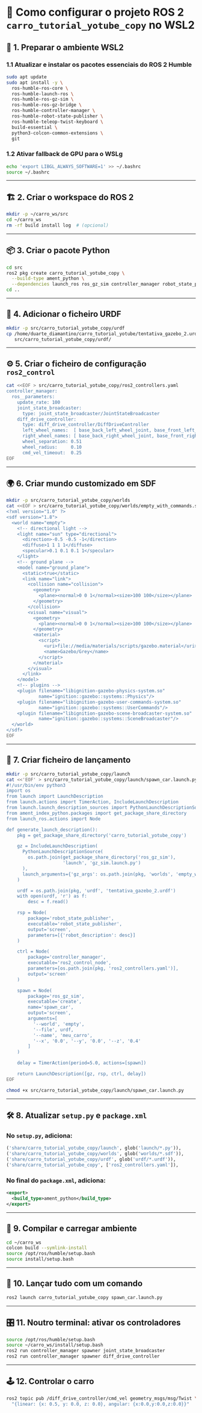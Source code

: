 # 🚗 Como configurar o projeto ROS 2 `carro_tutorial_yotube_copy` no WSL2

## 🧰 1. Preparar o ambiente WSL2

### 1.1 Atualizar e instalar os pacotes essenciais do ROS 2 Humble

```bash
sudo apt update
sudo apt install -y \
  ros-humble-ros-core \
  ros-humble-launch-ros \
  ros-humble-ros-gz-sim \
  ros-humble-ros-gz-bridge \
  ros-humble-controller-manager \
  ros-humble-robot-state-publisher \
  ros-humble-teleop-twist-keyboard \
  build-essential \
  python3-colcon-common-extensions \
  git
```

### 1.2 Ativar fallback de GPU para o WSLg

```bash
echo 'export LIBGL_ALWAYS_SOFTWARE=1' >> ~/.bashrc
source ~/.bashrc
```

---

## 🏗️ 2. Criar o workspace do ROS 2

```bash
mkdir -p ~/carro_ws/src
cd ~/carro_ws
rm -rf build install log  # (opcional)
```

---

## 📦 3. Criar o pacote Python

```bash
cd src
ros2 pkg create carro_tutorial_yotube_copy \
  --build-type ament_python \
  --dependencies launch_ros ros_gz_sim controller_manager robot_state_publisher
cd ..
```

---

## 🦴 4. Adicionar o ficheiro URDF

```bash
mkdir -p src/carro_tutorial_yotube_copy/urdf
cp /home/duarte_diamantino/carro_tutorial_yotube/tentativa_gazebo_2.urdf \
   src/carro_tutorial_yotube_copy/urdf/
```

---

## ⚙️ 5. Criar o ficheiro de configuração `ros2_control`

```bash
cat <<EOF > src/carro_tutorial_yotube_copy/ros2_controllers.yaml
controller_manager:
  ros__parameters:
    update_rate: 100
    joint_state_broadcaster:
      type: joint_state_broadcaster/JointStateBroadcaster
    diff_drive_controller:
      type: diff_drive_controller/DiffDriveController
      left_wheel_names:  [ base_back_left_wheel_joint, base_front_left_wheel_joint ]
      right_wheel_names: [ base_back_right_wheel_joint, base_front_right_wheel_joint ]
      wheel_separation: 0.51
      wheel_radius:     0.10
      cmd_vel_timeout:  0.25
EOF
```

---

## 🌍 6. Criar mundo customizado em SDF

```bash
mkdir -p src/carro_tutorial_yotube_copy/worlds
cat <<EOF > src/carro_tutorial_yotube_copy/worlds/empty_with_commands.sdf
<?xml version="1.0" ?>
<sdf version="1.8">
  <world name="empty">
    <!-- directional light -->
    <light name="sun" type="directional">
      <direction>-0.5 -0.5 -1</direction>
      <diffuse>1 1 1 1</diffuse>
      <specular>0.1 0.1 0.1 1</specular>
    </light>
    <!-- ground plane -->
    <model name="ground_plane">
      <static>true</static>
      <link name="link">
        <collision name="collision">
          <geometry>
            <plane><normal>0 0 1</normal><size>100 100</size></plane>
          </geometry>
        </collision>
        <visual name="visual">
          <geometry>
            <plane><normal>0 0 1</normal><size>100 100</size></plane>
          </geometry>
          <material>
            <script>
              <uri>file://media/materials/scripts/gazebo.material</uri>
              <name>Gazebo/Grey</name>
            </script>
          </material>
        </visual>
      </link>
    </model>
    <!-- plugins -->
    <plugin filename="libignition-gazebo-physics-system.so"
            name="ignition::gazebo::systems::Physics"/>
    <plugin filename="libignition-gazebo-user-commands-system.so"
            name="ignition::gazebo::systems::UserCommands"/>
    <plugin filename="libignition-gazebo-scene-broadcaster-system.so"
            name="ignition::gazebo::systems::SceneBroadcaster"/>
  </world>
</sdf>
EOF
```

---

## 🚀 7. Criar ficheiro de lançamento

```bash
mkdir -p src/carro_tutorial_yotube_copy/launch
cat <<'EOF' > src/carro_tutorial_yotube_copy/launch/spawn_car.launch.py
#!/usr/bin/env python3
import os
from launch import LaunchDescription
from launch.actions import TimerAction, IncludeLaunchDescription
from launch.launch_description_sources import PythonLaunchDescriptionSource
from ament_index_python.packages import get_package_share_directory
from launch_ros.actions import Node

def generate_launch_description():
    pkg = get_package_share_directory('carro_tutorial_yotube_copy')

    gz = IncludeLaunchDescription(
      PythonLaunchDescriptionSource(
        os.path.join(get_package_share_directory('ros_gz_sim'),
                     'launch', 'gz_sim.launch.py')
      ),
      launch_arguments={'gz_args': os.path.join(pkg, 'worlds', 'empty_with_commands.sdf')}.items()
    )

    urdf = os.path.join(pkg, 'urdf', 'tentativa_gazebo_2.urdf')
    with open(urdf, 'r') as f:
        desc = f.read()

    rsp = Node(
        package='robot_state_publisher',
        executable='robot_state_publisher',
        output='screen',
        parameters=[{'robot_description': desc}]
    )

    ctrl = Node(
        package='controller_manager',
        executable='ros2_control_node',
        parameters=[os.path.join(pkg, 'ros2_controllers.yaml')],
        output='screen'
    )

    spawn = Node(
        package='ros_gz_sim',
        executable='create',
        name='spawn_car',
        output='screen',
        arguments=[
          '--world', 'empty',
          '--file', urdf,
          '--name', 'meu_carro',
          '--x', '0.0', '--y', '0.0', '--z', '0.4'
        ]
    )

    delay = TimerAction(period=5.0, actions=[spawn])

    return LaunchDescription([gz, rsp, ctrl, delay])
EOF

chmod +x src/carro_tutorial_yotube_copy/launch/spawn_car.launch.py
```

---

## 🛠️ 8. Atualizar `setup.py` e `package.xml`

### No `setup.py`, adiciona:

```python
('share/carro_tutorial_yotube_copy/launch', glob('launch/*.py')),
('share/carro_tutorial_yotube_copy/worlds', glob('worlds/*.sdf')),
('share/carro_tutorial_yotube_copy/urdf', glob('urdf/*.urdf')),
('share/carro_tutorial_yotube_copy', ['ros2_controllers.yaml']),
```

### No final do `package.xml`, adiciona:

```xml
<export>
  <build_type>ament_python</build_type>
</export>
```

---

## 🧪 9. Compilar e carregar ambiente

```bash
cd ~/carro_ws
colcon build --symlink-install
source /opt/ros/humble/setup.bash
source install/setup.bash
```

---

## 🧨 10. Lançar tudo com um comando

```bash
ros2 launch carro_tutorial_yotube_copy spawn_car.launch.py
```

---

## 🎛️ 11. Noutro terminal: ativar os controladores

```bash
source /opt/ros/humble/setup.bash
source ~/carro_ws/install/setup.bash
ros2 run controller_manager spawner joint_state_broadcaster
ros2 run controller_manager spawner diff_drive_controller
```

---

## 🕹️ 12. Controlar o carro

```bash
ros2 topic pub /diff_drive_controller/cmd_vel geometry_msgs/msg/Twist \
  "{linear: {x: 0.5, y: 0.0, z: 0.0}, angular: {x:0.0,y:0.0,z:0.0}}"
```
